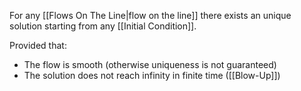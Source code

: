 For any [[Flows On The Line|flow on the line]] there exists an unique solution starting from any [[Initial Condition]].

Provided that: 
* The flow is smooth (otherwise uniqueness is not guaranteed)
* The solution does not reach infinity in finite time ([[Blow-Up]])